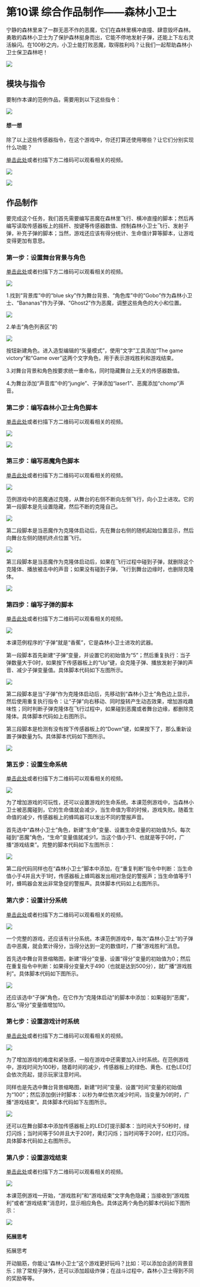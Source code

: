 # 第10课 综合作品制作——森林小卫士

宁静的森林里来了一群无恶不作的恶魔，它们在森林里横冲直撞、肆意毁坏森林。勇敢的森林小卫士为了保护森林挺身而出，它能不停地发射子弹，还能上下左右灵活躲闪。在100秒之内，小卫士能打败恶魔，取得胜利吗？让我们一起帮助森林小卫士保卫森林吧！

![](https://github.com/Haohaodada-official/docs/tree/75ec2c4586880d18df756ec3d2daf4b3d5ddb66f/.gitbook/assets/Scratch-sensor10-1.png)

## 模块与指令

要制作本课的范例作品，需要用到以下这些指令：

![](https://github.com/Haohaodada-official/docs/tree/75ec2c4586880d18df756ec3d2daf4b3d5ddb66f/.gitbook/assets/Scratch-sensor10-b1.png)

#### 想一想

除了以上这些传感器指令，在这个游戏中，你还打算还使用哪些？让它们分别实现什么功能？

[单击此处](http://www.haohaodada.com/video/b11001)或者扫描下方二维码可以观看相关的视频。

![](https://github.com/Haohaodada-official/docs/tree/75ec2c4586880d18df756ec3d2daf4b3d5ddb66f/.gitbook/assets/Scratch-sensor10-3.png)

![](https://github.com/Haohaodada-official/docs/tree/75ec2c4586880d18df756ec3d2daf4b3d5ddb66f/.gitbook/assets/Scratch-sensor10-b2.png)

## 作品制作

要完成这个任务，我们首先需要编写恶魔在森林里飞行、横冲直撞的脚本；然后再编写读取传感器板上的摇杆、按键等传感器数值、控制森林小卫士飞行、发射子弹，补充子弹的脚本；当然，游戏还应该有得分统计、生命值计算等脚本，让游戏变得更加有意思。

### 第一步：设置舞台背景与角色

[单击此处](http://www.haohaodada.com/video/b11002)或者扫描下方二维码可以观看相关的视频。

![](https://github.com/Haohaodada-official/docs/tree/75ec2c4586880d18df756ec3d2daf4b3d5ddb66f/.gitbook/assets/Scratch-sensor10-5.png)

1.找到“背景库”中的“blue sky”作为舞台背景、“角色库”中的“Gobo”作为森林小卫士、“Bananas”作为子弹、“Ghost2”作为恶魔，调整这些角色的大小和位置。

![](https://github.com/Haohaodada-official/docs/tree/75ec2c4586880d18df756ec3d2daf4b3d5ddb66f/.gitbook/assets/Scratch-sensor10-6.png)

2.单击“角色列表区”的

![](https://github.com/Haohaodada-official/docs/tree/75ec2c4586880d18df756ec3d2daf4b3d5ddb66f/.gitbook/assets/Scratch-sensor10-7.png)

按钮新建角色。进入造型编辑的“矢量模式”，使用“文字”工具添加“The game victory”和“Game over”这两个文字角色，用于表示游戏胜利和游戏结束。

3.对舞台背景和角色按要求统一重命名，同时隐藏舞台上无关的传感器数值。

4.为舞台添加“声音库”中的“jungle”、子弹添加“laser1”、恶魔添加“chomp”声音。

### 第二步：编写森林小卫士角色脚本

[单击此处](http://www.haohaodada.com/video/b11003)或者扫描下方二维码可以观看相关的视频。

![](https://github.com/Haohaodada-official/docs/tree/75ec2c4586880d18df756ec3d2daf4b3d5ddb66f/.gitbook/assets/Scratch-sensor10-8.png)

![](https://github.com/Haohaodada-official/docs/tree/75ec2c4586880d18df756ec3d2daf4b3d5ddb66f/.gitbook/assets/Scratch-sensor10-9.png)

### 第三步：编写恶魔角色脚本

[单击此处](http://www.haohaodada.com/video/b11004)或者扫描下方二维码可以观看相关的视频。

![](https://github.com/Haohaodada-official/docs/tree/75ec2c4586880d18df756ec3d2daf4b3d5ddb66f/.gitbook/assets/Scratch-sensor10-10.png)

范例游戏中的恶魔通过克隆，从舞台的右侧不断向左侧飞行，向小卫士进攻。它的第一段脚本是先设置隐藏，然后不断的克隆自己。

![](https://github.com/Haohaodada-official/docs/tree/75ec2c4586880d18df756ec3d2daf4b3d5ddb66f/.gitbook/assets/Scratch-sensor10-11.png)

第二段脚本是当恶魔作为克隆体启动后，先在舞台右侧的随机起始位置显示，然后向舞台左侧的随机终点位置飞行。

![](https://github.com/Haohaodada-official/docs/tree/75ec2c4586880d18df756ec3d2daf4b3d5ddb66f/.gitbook/assets/Scratch-sensor10-12.png)

第三段脚本是当恶魔作为克隆体启动后，如果在飞行过程中碰到子弹，就删除这个克隆体、播放被击中的声音；如果没有碰到子弹，飞行到舞台边缘时，也删除克隆体。

![](https://github.com/Haohaodada-official/docs/tree/75ec2c4586880d18df756ec3d2daf4b3d5ddb66f/.gitbook/assets/Scratch-sensor10-13.png)

### 第四步：编写子弹的脚本

[单击此处](http://www.haohaodada.com/video/b11005)或者扫描下方二维码可以观看相关的视频。

![](https://github.com/Haohaodada-official/docs/tree/75ec2c4586880d18df756ec3d2daf4b3d5ddb66f/.gitbook/assets/Scratch-sensor10-14.png)

本课范例程序的“子弹”就是“香蕉”，它是森林小卫士进攻的武器。

第一段脚本首先新建“子弹”变量，并设置它的初始值为“5”；然后重复执行：当子弹数量大于0时，如果按下传感器板上的“Up”键，会克隆子弹、播放发射子弹的声音、减少子弹变量值。具体脚本代码如下左图所示。

![](https://github.com/Haohaodada-official/docs/tree/75ec2c4586880d18df756ec3d2daf4b3d5ddb66f/.gitbook/assets/Scratch-sensor10-15.png)

第二段脚本是当“子弹”作为克隆体启动后，先移动到“森林小卫士”角色边上显示，然后使用重复执行指令：让“子弹”向右移动、同时旋转产生动态效果，增加游戏趣味性；同时判断子弹克隆体在飞行过程中，如果碰到恶魔或者舞台边缘，都删除克隆体。具体脚本代码如上右图所示。

第三段脚本是检测有没有按下传感器板上的“Down”键，如果按下了，那么重新设置子弹数量为5。具体脚本代码如下图所示。

![](https://github.com/Haohaodada-official/docs/tree/75ec2c4586880d18df756ec3d2daf4b3d5ddb66f/.gitbook/assets/Scratch-sensor10-16.png)

### 第五步：设置生命系统

[单击此处](http://www.haohaodada.com/video/b11006)或者扫描下方二维码可以观看相关的视频。

![](https://github.com/Haohaodada-official/docs/tree/75ec2c4586880d18df756ec3d2daf4b3d5ddb66f/.gitbook/assets/Scratch-sensor10-17.png)

为了增加游戏的可玩性，还可以设置游戏的生命系统。本课范例游戏中，当森林小卫士被恶魔碰到，它的生命值就会减少，当生命值为零的时候，游戏失败。随着生命值的减少，传感器板上的蜂鸣器可以发出不同的警报声音。

首先选中“森林小卫士”角色，新建“生命”变量、设置生命变量的初始值为5。每次碰到“恶魔”角色，“生命”变量值就减少1，当这个值小于1、也就是等于0时，广播“游戏结束”。完整的脚本代码如下左图所示：

![](https://github.com/Haohaodada-official/docs/tree/75ec2c4586880d18df756ec3d2daf4b3d5ddb66f/.gitbook/assets/Scratch-sensor10-18.png)

第二段代码同样也在“森林小卫士”脚本中添加，在“重复判断”指令中判断：当生命值小于4并且大于1时，传感器板上蜂鸣器发出相对急促的警报声；当生命值等于1时，蜂鸣器会发出非常急促的警报声。具体脚本代码如上右图所示。

### 第六步：设置计分系统

[单击此处](http://www.haohaodada.com/video/b11007)或者扫描下方二维码可以观看相关的视频。

![](https://github.com/Haohaodada-official/docs/tree/75ec2c4586880d18df756ec3d2daf4b3d5ddb66f/.gitbook/assets/Scratch-sensor10-19.png)

一个完整的游戏，还应该有计分系统。本课范例游戏中，每次“森林小卫士”的子弹击中恶魔，就会累计得分，当得分达到一定的数值时，广播“游戏胜利”消息。

首先选中舞台背景缩略图，新建“得分”变量、设置“得分”变量的初始值为0；然后在重复指令中判断：如果得分变量大于490（也就是达到500分），就广播“游戏胜利”。具体脚本代码如下图所示。

![](https://github.com/Haohaodada-official/docs/tree/75ec2c4586880d18df756ec3d2daf4b3d5ddb66f/.gitbook/assets/Scratch-sensor10-20.png)

还应该选中“子弹”角色，在它作为“克隆体启动”的脚本中添加：如果碰到“恶魔”，那么“得分”变量值增加10。

### 第七步：设置游戏计时系统

[单击此处](http://www.haohaodada.com/video/b11008)或者扫描下方二维码可以观看相关的视频。

![](https://github.com/Haohaodada-official/docs/tree/75ec2c4586880d18df756ec3d2daf4b3d5ddb66f/.gitbook/assets/Scratch-sensor10-21.png)

为了增加游戏的难度和紧张感，一般在游戏中还需要加入计时系统。在范例游戏中，游戏时间为100秒，随着时间的减少，传感器板上的绿色、黄色、红色LED灯会依次亮起，提示玩家注意时间。

同样也是先选中舞台背景缩略图，新建“时间”变量、设置“时间”变量的初始值为“100”；然后添加倒计时脚本：以秒为单位依次减少时间，当变量为0的时，广播“游戏结束”。具体脚本代码如下左图所示。

![](https://github.com/Haohaodada-official/docs/tree/75ec2c4586880d18df756ec3d2daf4b3d5ddb66f/.gitbook/assets/Scratch-sensor10-22.png)

还可以在舞台脚本中添加传感器板上的LED灯提示脚本：当时间大于50秒时，绿灯闪烁；当时间等于50并且大于20时，黄灯闪烁；当时间等于20时，红灯闪烁。具体脚本代码如上右图所示。

### 第八步：设置游戏结束

[单击此处](http://www.haohaodada.com/video/b11009)或者扫描下方二维码可以观看相关的视频。

![](https://github.com/Haohaodada-official/docs/tree/75ec2c4586880d18df756ec3d2daf4b3d5ddb66f/.gitbook/assets/Scratch-sensor10-23.png)

本课范例游戏一开始，“游戏胜利”和“游戏结束”文字角色隐藏；当接收到“游戏胜利”或者“游戏结束”消息时，显示相应角色。具体这两个角色的脚本代码如下图所示：

![](https://github.com/Haohaodada-official/docs/tree/75ec2c4586880d18df756ec3d2daf4b3d5ddb66f/.gitbook/assets/Scratch-sensor10-24.png)

#### 拓展思考

拓展思考

开动脑筋，你能让“森林小卫士”这个游戏更好玩吗？比如：可以添加合适的背景音乐；除了常规子弹外，还可以添加超级炸弹；在战斗过程中，森林小卫士得到不同的奖励等等。

